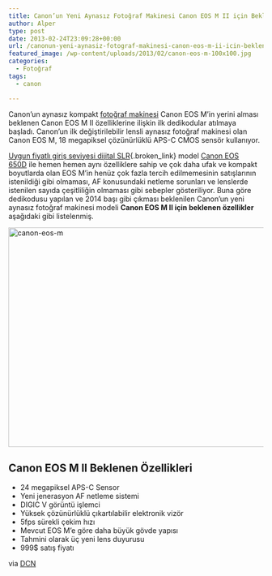 ```yaml
---
title: Canon’un Yeni Aynasız Fotoğraf Makinesi Canon EOS M II için Beklenen Özellikler
author: Alper
type: post
date: 2013-02-24T23:09:28+00:00
url: /canonun-yeni-aynasiz-fotograf-makinesi-canon-eos-m-ii-icin-beklenen-ozellikler/
featured_image: /wp-content/uploads/2013/02/canon-eos-m-100x100.jpg
categories:
  - Fotoğraf
tags:
  - canon

---
```

Canon’un aynasız kompakt [fotoğraf makinesi][1] Canon EOS M&#8217;in yerini alması beklenen Canon EOS M II özelliklerine ilişkin ilk dedikodular atılmaya başladı. Canon&#8217;un ilk değiştirilebilir lensli aynasız fotoğraf makinesi olan Canon EOS M, 18 megapiksel çözünürlüklü APS-C CMOS sensör kullanıyor.

[Uygun fiyatlı giriş seviyesi dijital SLR][2]{.broken_link} model [Canon EOS 650D][3] ile hemen hemen aynı özelliklere sahip ve çok daha ufak ve kompakt boyutlarda olan EOS M&#8217;in henüz çok fazla tercih edilmemesinin satışlarının istenildiği gibi olmaması, AF konusundaki netleme sorunları ve lenslerde istenilen sayıda çeşitliliğin olmaması gibi sebepler gösteriliyor. Buna göre dedikodusu yapılan ve 2014 başı gibi çıkması beklenilen Canon&#8217;un yeni aynasız fotoğraf makinesi modeli **Canon EOS M II için beklenen özellikler** aşağıdaki gibi listelenmiş.

<img class="aligncenter size-full wp-image-11879" alt="canon-eos-m" src="https://www.murekkep.org/wp-content/uploads/2013/02/canon-eos-m.jpg" width="600" height="433" srcset="https://www.murekkep.org/wp-content/uploads/2013/02/canon-eos-m.jpg 600w, https://www.murekkep.org/wp-content/uploads/2013/02/canon-eos-m-400x288.jpg 400w, https://www.murekkep.org/wp-content/uploads/2013/02/canon-eos-m-50x36.jpg 50w, https://www.murekkep.org/wp-content/uploads/2013/02/canon-eos-m-125x90.jpg 125w, https://www.murekkep.org/wp-content/uploads/2013/02/canon-eos-m-277x200.jpg 277w, https://www.murekkep.org/wp-content/uploads/2013/02/canon-eos-m-422x305.jpg 422w" sizes="(max-width: 600px) 100vw, 600px" /> 

## Canon EOS M II Beklenen Özellikleri

  * 24 megapiksel APS-C Sensor
  * Yeni jenerasyon AF netleme sistemi
  * DIGIC V görüntü işlemci
  * Yüksek çözünürlüklü çıkartılabilir elektronik vizör
  * 5fps sürekli çekim hızı
  * Mevcut EOS M&#8217;e göre daha büyük gövde yapısı
  * Tahmini olarak üç yeni lens duyurusu
  * 999$ satış fiyatı

via <a title="Canon EOS M Successor : Canon EOS M II Specs" href="https://www.dailycameranews.com/2013/02/canon-eos-m-successor-canon-eos-m-ii-specs/" rel="external dofollow">DCN</a>

 [1]: https://www.murekkep.org/kamera "fotoğraf makinesi"
 [2]: https://www.murekkep.org/7-uygun-fiyatli-giris-seviyesi-dijital-slr-fotograf-makinesi-11306 "7 Uygun Fiyatlı Giriş Seviyesi Dijital SLR Fotoğraf Makinesi"
 [3]: https://www.murekkep.org/kamera/canon/eos-650d "canon eos 650d"
